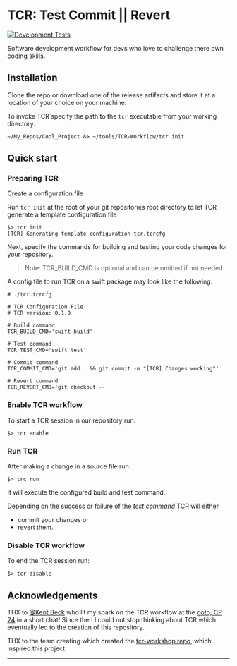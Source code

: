 # TCR: Test Commit || Revert

<!-- Status Badges -->
[![Development Tests](https://github.com/angu-software/TCR-Workflow/actions/workflows/DevelopmentTests.yml/badge.svg)](https://github.com/angu-software/TCR-Workflow/actions/workflows/DevelopmentTests.yml)

Software development workflow for devs who love to challenge there own coding skills.

## Installation

Clone the repo or download one of the release artifacts and store it at a location of your choice on your machine.

To invoke TCR specify the path to the `tcr` executable from your working directory.

```text
~/My_Repos/Cool_Project &> ~/tools/TCR-Workflow/tcr init
```

## Quick start

### Preparing TCR

Create a configuration file

Run `tcr init` at the root of your git repositories root directory to let TCR generate a template configuration file

```text
$> tcr init
[TCR] Generating template configuration tcr.tcrcfg
```

Next, specify the commands for building and testing your code changes for your repository.

> Note: TCR_BUILD_CMD is optional and can be omitted if not needed

A config file to run TCR on a swift package may look like the following:

```shell
# ./tcr.tcrcfg

# TCR Configuration File
# TCR version: 0.1.0

# Build command
TCR_BUILD_CMD='swift build'

# Test command
TCR_TEST_CMD='swift test'

# Commit command
TCR_COMMIT_CMD='git add . && git commit -m "[TCR] Changes working"'

# Revert command
TCR_REVERT_CMD='git checkout --'
```

### Enable TCR workflow

To start a TCR session in our repository run:

```text
$> tcr enable
```

### Run TCR

After making a change in a source file run:

```text
$> trc run
```

It will execute the configured build and test command.

Depending on the success or failure of the *test command* TCR will either

* commit your changes or
* revert them.

### Disable TCR workflow

To end the TCR session run:

```text
$> tcr disable
```

## Acknowledgements

THX to [@Kent Beck] who lit my spark on the TCR workflow at the [goto; CP 24] in a short chat! Since then I could not stop thinking about TCR which eventually led to the creation of this repository.

THX to the team creating  which created the [tcr-workshop repo], which inspired this project.

---

[@Kent Beck]: https://github.com/KentBeck
[goto; CP 24]: https://gotocph.com/2024
[tcr-workshop repo]: https://github.com/islomar/tcr-workshop
